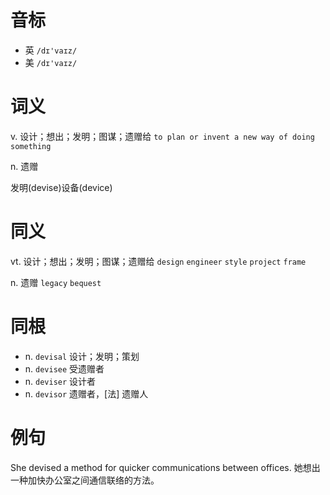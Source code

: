 # 音标

- 英 `/dɪ'vaɪz/`
- 美 `/dɪ'vaɪz/`

# 词义

v. 设计；想出；发明；图谋；遗赠给
`to plan or invent a new way of doing something`

n. 遗赠




发明(devise)设备(device)

# 同义

vt. 设计；想出；发明；图谋；遗赠给
`design` `engineer` `style` `project` `frame`

n. 遗赠
`legacy` `bequest`

# 同根

- n. `devisal` 设计；发明；策划
- n. `devisee` 受遗赠者
- n. `deviser` 设计者
- n. `devisor` 遗赠者，[法] 遗赠人

# 例句

She devised a method for quicker communications between offices.
她想出一种加快办公室之间通信联络的方法。


